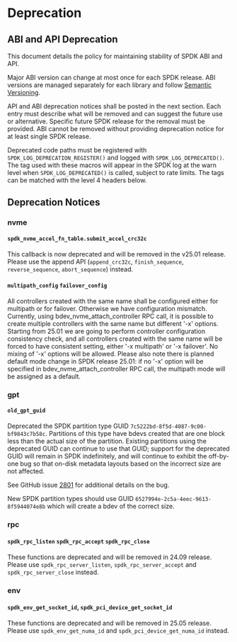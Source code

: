 # Deprecation

## ABI and API Deprecation

This document details the policy for maintaining stability of SPDK ABI and API.

Major ABI version can change at most once for each SPDK release.
ABI versions are managed separately for each library and follow [Semantic Versioning](https://semver.org/).

API and ABI deprecation notices shall be posted in the next section.
Each entry must describe what will be removed and can suggest the future use or alternative.
Specific future SPDK release for the removal must be provided.
ABI cannot be removed without providing deprecation notice for at least single SPDK release.

Deprecated code paths must be registered with `SPDK_LOG_DEPRECATION_REGISTER()` and logged with
`SPDK_LOG_DEPRECATED()`. The tag used with these macros will appear in the SPDK
log at the warn level when `SPDK_LOG_DEPRECATED()` is called, subject to rate limits.
The tags can be matched with the level 4 headers below.

## Deprecation Notices

### nvme

#### `spdk_nvme_accel_fn_table.submit_accel_crc32c`

This callback is now deprecated and will be removed in the v25.01 release.  Please use the append
API (`append_crc32c`, `finish_sequence`, `reverse_sequence`, `abort_sequence`) instead.

#### `multipath_config` `failover_config`

All controllers created with the same name shall be configured either for multipath or for failover.
Otherwise we have configuration mismatch. Currently, using bdev_nvme_attach_controller RPC call, it
is possible to create multiple controllers with the same name but different '-x' options. Starting
from 25.01 we are going to perform controller configuration consistency check, and all controllers
created with the same name will be forced to have consistent setting, either '-x multipath' or
'-x failover'. No mixing of '-x' options will be allowed.
Please also note there is planned default mode change in SPDK release 25.01: if no '-x' option will
be specified in bdev_nvme_attach_controller RPC call, the multipath mode will be assigned
as a default.

### gpt

#### `old_gpt_guid`

Deprecated the SPDK partition type GUID `7c5222bd-8f5d-4087-9c00-bf9843c7b58c`. Partitions of this
type have bdevs created that are one block less than the actual size of the partition. Existing
partitions using the deprecated GUID can continue to use that GUID; support for the deprecated GUID
will remain in SPDK indefinitely, and will continue to exhibit the off-by-one bug so that on-disk
metadata layouts based on the incorrect size are not affected.

See GitHub issue [2801](https://github.com/spdk/spdk/issues/2801) for additional details on the bug.

New SPDK partition types should use GUID `6527994e-2c5a-4eec-9613-8f5944074e8b` which will create
a bdev of the correct size.

### rpc

#### `spdk_rpc_listen` `spdk_rpc_accept` `spdk_rpc_close`

These functions are deprecated and will be removed in 24.09 release. Please use
`spdk_rpc_server_listen`, `spdk_rpc_server_accept` and `spdk_rpc_server_close` instead.

### env

#### `spdk_env_get_socket_id`, `spdk_pci_device_get_socket_id`

These functions are deprecated and will be removed in 25.05 release. Please use
`spdk_env_get_numa_id` and `spdk_pci_device_get_numa_id` instead.
